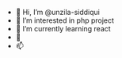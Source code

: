 - 👋 Hi, I’m @unzila-siddiqui
- 👀 I’m interested in php project
- 🌱 I’m currently learning react
- 💞️ 
- 📫 

<!---
unzila-sidd/unzila-sidd is a ✨ special ✨ repository because its `README.md` (this file) appears on your GitHub profile.
You can click the Preview link to take a look at your changes.
--->
